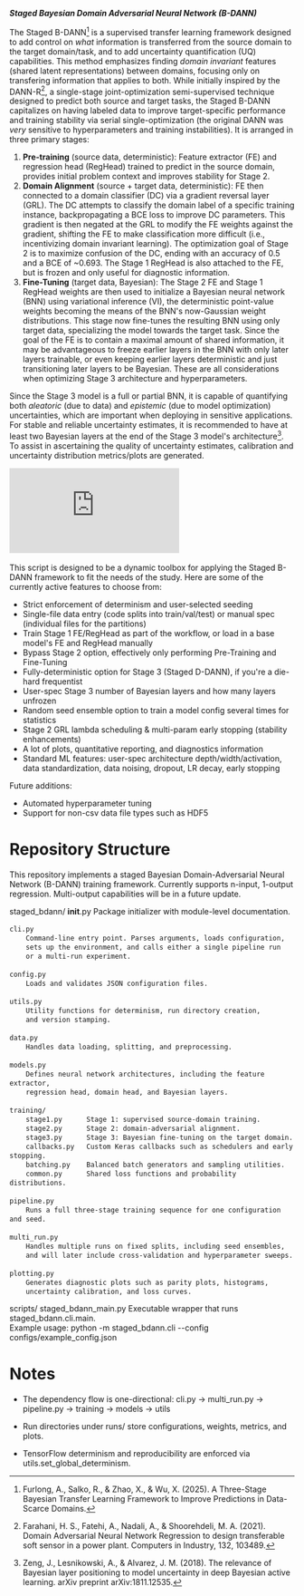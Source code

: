 ***Staged Bayesian Domain Adversarial Neural Network (B-DANN)***

The Staged B-DANN[^fn1] is a supervised transfer learning framework designed to add control on _what_ information is transferred from the source domain to the target domain/task, and to add uncertainty quantification (UQ) capabilities. This method emphasizes finding _domain invariant_ features (shared latent representations) between domains, focusing only on transfering information that applies to both. While initially inspired by the DANN-R[^fn2], a single-stage joint-optimization semi-supervised technique designed to predict both source and target tasks, the Staged B-DANN capitalizes on having labeled data to improve target-specific performance and training stability via serial single-optimization (the original DANN was _very_ sensitive to hyperparameters and training instabilities). It is arranged in three primary stages:

1. **Pre-training** (source data, deterministic): Feature extractor (FE) and regression head (RegHead) trained to predict in the source domain, provides initial problem context and improves stability for Stage 2.
2. **Domain Alignment** (source + target data, deterministic): FE then connected to a domain classifier (DC) via a gradient reversal layer (GRL). The DC attempts to classify the domain label of a specific training instance, backpropagating a BCE loss to improve DC parameters. This gradient is then negated at the GRL to modify the FE weights against the gradient, shifting the FE to make classification more difficult (i.e., incentivizing domain invariant learning). The optimization goal of Stage 2 is to maximize confusion of the DC, ending with an accuracy of 0.5 and a BCE of ~0.693. The Stage 1 RegHead is also attached to the FE, but is frozen and only useful for diagnostic information.
3. **Fine-Tuning** (target data, Bayesian): The Stage 2 FE and Stage 1 RegHead weights are then used to initialize a Bayesian neural network (BNN) using variational inference (VI), the deterministic point-value weights becoming the means of the BNN's now-Gaussian weight distributions. This stage now fine-tunes the resulting BNN using only target data, specializing the model towards the target task. Since the goal of the FE is to contain a maximal amount of shared information, it may be advantageous to freeze earlier layers in the BNN with only later layers trainable, or even keeping earlier layers deterministic and just transitioning later layers to be Bayesian. These are all considerations when optimizing Stage 3 architecture and hyperparameters.

Since the Stage 3 model is a full or partial BNN, it is capable of quantifying both _aleatoric_ (due to data) and _epistemic_ (due to model optimization) uncertainties, which are important when deploying in sensitive applications. For stable and reliable uncertainty estimates, it is recommended to have at least two Bayesian layers at the end of the Stage 3 model's architecture[^fn3]. To assist in ascertaining the quality of uncertainty estimates, calibration and uncertainty distribution metrics/plots are generated.

![alt text](https://github.com/ajfurlong/staged_bdann_project/blob/main/docs/b-dann_3stage_workflow_rounded.pdf "Staged B-DANN Workflow")

This script is designed to be a dynamic toolbox for applying the Staged B-DANN framework to fit the needs of the study. Here are some of the currently active features to choose from:

* Strict enforcement of determinism and user-selected seeding
* Single-file data entry (code splits into train/val/test) or manual spec (individual files for the partitions)
* Train Stage 1 FE/RegHead as part of the workflow, or load in a base model's FE and RegHead manually
* Bypass Stage 2 option, effectively only performing Pre-Training and Fine-Tuning
* Fully-deterministic option for Stage 3 (Staged D-DANN), if you're a die-hard frequentist
* User-spec Stage 3 number of Bayesian layers and how many layers unfrozen
* Random seed ensemble option to train a model config several times for statistics
* Stage 2 GRL lambda scheduling & multi-param early stopping (stability enhancements)
* A lot of plots, quantitative reporting, and diagnostics information
* Standard ML features: user-spec architecture depth/width/activation, data standardization, data noising, dropout, LR decay, early stopping

Future additions:

* Automated hyperparameter tuning
* Support for non-csv data file types such as HDF5

[^fn1]: Furlong, A., Salko, R., & Zhao, X., & Wu, X. (2025). A Three-Stage Bayesian Transfer Learning Framework to Improve Predictions in Data-Scarce Domains.
[^fn2]: Farahani, H. S., Fatehi, A., Nadali, A., & Shoorehdeli, M. A. (2021). Domain Adversarial Neural Network Regression to design transferable soft sensor in a power plant. Computers in Industry, 132, 103489.
[^fn3]: Zeng, J., Lesnikowski, A., & Alvarez, J. M. (2018). The relevance of Bayesian layer positioning to model uncertainty in deep Bayesian active learning. arXiv preprint arXiv:1811.12535.

Repository Structure
====================

This repository implements a staged Bayesian Domain-Adversarial Neural Network (B-DANN) training framework.
Currently supports n-input, 1-output regression. Multi-output capabilities will be in a future update.

staged_bdann/
    __init__.py
        Package initializer with module-level documentation.

    cli.py
        Command-line entry point. Parses arguments, loads configuration,
        sets up the environment, and calls either a single pipeline run
        or a multi-run experiment.

    config.py
        Loads and validates JSON configuration files.

    utils.py
        Utility functions for determinism, run directory creation,
        and version stamping.

    data.py
        Handles data loading, splitting, and preprocessing.

    models.py
        Defines neural network architectures, including the feature extractor,
        regression head, domain head, and Bayesian layers.

    training/
        stage1.py      Stage 1: supervised source-domain training.
        stage2.py      Stage 2: domain-adversarial alignment.
        stage3.py      Stage 3: Bayesian fine-tuning on the target domain.
        callbacks.py   Custom Keras callbacks such as schedulers and early stopping.
        batching.py    Balanced batch generators and sampling utilities.
        common.py      Shared loss functions and probability distributions.

    pipeline.py
        Runs a full three-stage training sequence for one configuration and seed.

    multi_run.py
        Handles multiple runs on fixed splits, including seed ensembles,
        and will later include cross-validation and hyperparameter sweeps.

    plotting.py
        Generates diagnostic plots such as parity plots, histograms,
        uncertainty calibration, and loss curves.

scripts/
    staged_bdann_main.py
        Executable wrapper that runs staged_bdann.cli.main.  
        Example usage:
            python -m staged_bdann.cli --config configs/example_config.json

Notes
====================

- The dependency flow is one-directional:
  cli.py -> multi_run.py -> pipeline.py -> training -> models -> utils

- Run directories under runs/ store configurations, weights, metrics, and plots.

- TensorFlow determinism and reproducibility are enforced via utils.set_global_determinism.
